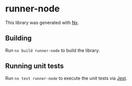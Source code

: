 # runner-node

This library was generated with [Nx](https://nx.dev).

## Building

Run `nx build runner-node` to build the library.

## Running unit tests

Run `nx test runner-node` to execute the unit tests via [Jest](https://jestjs.io).
